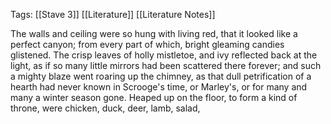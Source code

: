 Tags: [[Stave 3]] [[Literature]] [[Literature Notes]]

The walls and ceiling were so hung with living red, that it looked like a perfect canyon; from every part of which, bright gleaming candies glistened. The crisp leaves of holly mistletoe, and ivy reflected back at the light, as if so many little mirrors had been scattered there forever; and such a mighty blaze went roaring up the chimney, as that dull petrification of a hearth had never known in Scrooge's time, or Marley's, or for many and many a winter season gone. Heaped up on the floor, to form a kind of throne, were chicken, duck, deer, lamb, salad, 